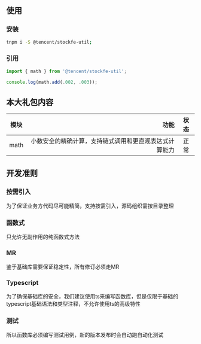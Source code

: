 ## 使用

### 安装

```bash
tnpm i -S @tencent/stockfe-util;
```

### 引用

```javascript
import { math } from '@tencent/stockfe-util';

console.log(math.add(.002, .003));
```

## 本大礼包内容

| 模块        | 功能    |  状态  |
| --------   | -----:   | :----: |
| math        | 小数安全的精确计算，支持链式调用和更直观表达式计算能力  |   正常    |


## 开发准则

### 按需引入

为了保证业务方代码尽可能精简，支持按需引入，源码组织需按目录整理

### 函数式

只允许无副作用的纯函数式方法

### MR

鉴于基础库需要保证稳定性，所有修订必须走MR

### Typescript

为了确保基础库的安全，我们建议使用ts来编写函数库，但是仅限于基础的typescript基础语法和类型注释，不允许使用ts的高级特性

### 测试

所以函数库必须编写测试用例，新的版本发布时会自动跑自动化测试